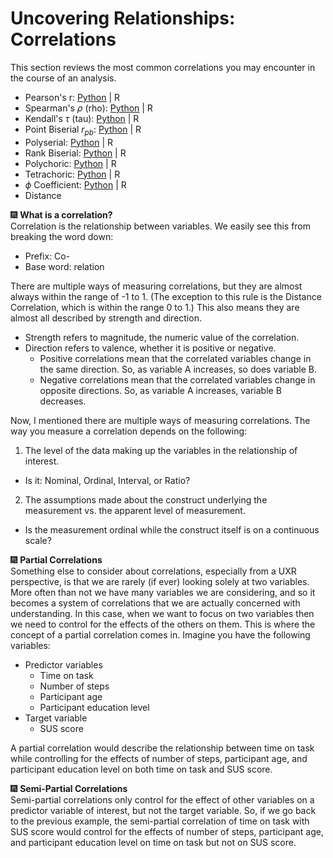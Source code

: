 # Uncovering Relationships: Correlations

This section reviews the most common correlations you may encounter in the course of an analysis.
- Pearson's r: [Python](/module03/correlations/pearsons_r.ipynb) | R
- Spearman's $ρ$ (rho): [Python](/module03/correlations/spearmans_rho.ipynb) | R
- Kendall's $\tau$ (tau): [Python](/module03/correlations/kendalls_tau.ipynb) | R
- Point Biserial $r_{pb}$: [Python](/module03/correlations/point_biserial.ipynb) | R
- Polyserial: [Python](/module03/correlations/polyserial.ipynb) | R
- Rank Biserial: [Python](/module03/correlations/rank_biserial.ipynb) | R
- Polychoric: [Python](/module03/correlations/polychoric.ipynb) | R
- Tetrachoric: [Python](/module03/correlations/tetrachoric.ipynb) | R
- $\phi$ Coefficient: [Python](/module03/correlations/phi.ipynb) | R
- Distance


&#x1F386; __What is a correlation?__   
Correlation is the relationship between variables. We easily see this from breaking the word down:
- Prefix: Co-
- Base word: relation

There are multiple ways of measuring correlations, but they are almost always within the range of -1 to 1. (The exception to this rule is the Distance Correlation, which is within the range 0 to 1.) This also means they are almost all described by strength and direction. 
- Strength refers to magnitude, the numeric value of the correlation.
- Direction refers to valence, whether it is positive or negative.
  - Positive correlations mean that the correlated variables change in the same direction. So, as variable A increases, so does variable B.
  - Negative correlations mean that the correlated variables change in opposite directions. So, as variable A increases, variable B decreases.

Now, I mentioned there are multiple ways of measuring correlations. The way you measure a correlation depends on the following:
1. The level of the data making up the variables in the relationship of interest.
  - Is it: Nominal, Ordinal, Interval, or Ratio?
2. The assumptions made about the construct underlying the measurement vs. the apparent level of measurement.
  - Is the measurement ordinal while the construct itself is on a continuous scale?


&#x1F386; __Partial Correlations__   
Something else to consider about correlations, especially from a UXR perspective, is that we are rarely (if ever) looking solely at two variables. More often than not we have many variables we are considering, and so it becomes a system of correlations that we are actually concerned with understanding. In this case, when we want to focus on two variables then we need to control for the effects of the others on them. This is where the concept of a partial correlation comes in. Imagine you have the following variables:
- Predictor variables
  - Time on task
  - Number of steps
  - Participant age
  - Participant education level
- Target variable
  - SUS score

A partial correlation would describe the relationship between time on task while controlling for the effects of number of steps, participant age, and participant education level on both time on task and SUS score.

&#x1F386; __Semi-Partial Correlations__   
Semi-partial correlations only control for the effect of other variables on a predictor variable of interest, but not the target variable. So, if we go back to the previous example, the semi-partial correlation of time on task with SUS score would control for the effects of number of steps, participant age, and participant education level on time on task but not on SUS score.
